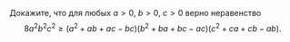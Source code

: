 Докажите, что для любых $a > 0$, $b > 0$, $c > 0$ верно неравенство 
$$
8a^2 b^2 c^2  \geq (a^2  + ab + ac - bc)(b^2  + ba + bc - ac)(c^2  + ca + cb - ab).
$$